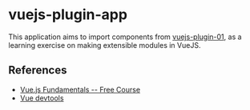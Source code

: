 # vuejs-plugin-app

This application aims to import components from [vuejs-plugin-01][0], 
as a learning exercise on making extensible modules in VueJS. 

## References

* [Vue.js Fundamentals -- Free Course][1]
* [Vue devtools][2]

[0]: https://github.com/jakebrinkmann/vuejs-plugin-01/
[1]: https://vueschool.io/courses/vuejs-fundamentals
[2]: https://github.com/vuejs/vue-devtools